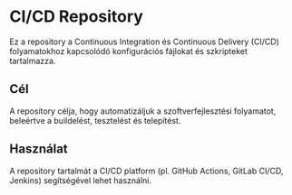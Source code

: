 # CI/CD Repository

Ez a repository a Continuous Integration és Continuous Delivery (CI/CD) folyamatokhoz kapcsolódó konfigurációs fájlokat és szkripteket tartalmazza.

## Cél

A repository célja, hogy automatizáljuk a szoftverfejlesztési folyamatot, beleértve a buildelést, tesztelést és telepítést.

## Használat

A repository tartalmát a CI/CD platform (pl. GitHub Actions, GitLab CI/CD, Jenkins) segítségével lehet használni.
